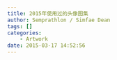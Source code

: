 ```yaml
---
title: 2015年使用过的头像图集
author: Semprathlon / Simfae Dean
tags: []
categories:
	- Artwork
date: 2015-03-17 14:52:56
---
```

<img src="/blog/uploads/2015/03/IMG_1008.jpg" alt=""/>
